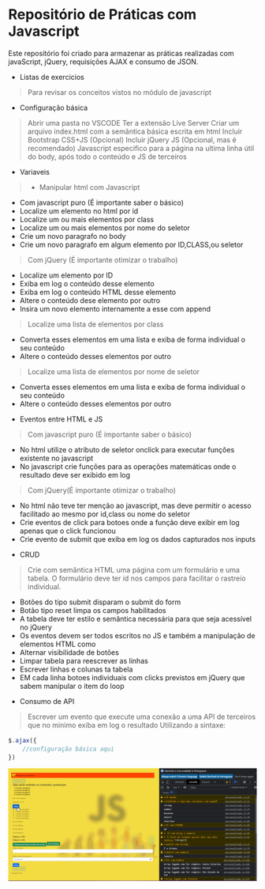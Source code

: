 # Repositório de Práticas com Javascript

Este repositório foi criado para armazenar as práticas realizadas com javaScript, jQuery, requisições AJAX e consumo de JSON.

* Listas de exercicios
 > Para revisar os conceitos vistos no módulo de javascript

* Configuração básica
>Abrir uma pasta no VSCODE
Ter a extensão Live Server
Criar um arquivo index.html com a semântica básica escrita em html
Incluir Bootstrap CSS+JS (Opcional)
Incluir jQuery JS (Opcional, mas é recomendado)
Javascript especifico para a página na ultima linha útil do body, após todo o conteúdo e JS de terceiros


* Variaveis
> * Manipular html com Javascript
 - Com javascript puro (É importante saber o básico)
 - Localize um elemento no html por id
 - Localize um ou mais elementos por class
 - Localize um ou mais elementos por nome do seletor <tag>
 - Crie um novo paragrafo no body
 - Crie um novo paragrafo em algum elemento por ID,CLASS,ou seletor

> Com jQuery (É importante otimizar o trabalho)
 - Localize um elemento por ID
- Exiba em log o conteúdo desse elemento
- Exiba em log o conteúdo HTML desse elemento 
- Altere o conteúdo dese elemento por outro
- Insira um novo elemento internamente a esse com append

> Localize uma lista de elementos por class
- Converta esses elementos em uma lista e exiba de forma individual o seu conteúdo
- Altere o conteúdo desses elementos por outro

> Localize uma lista de elementos por nome de seletor
-  Converta esses elementos em uma lista e exiba de forma individual o seu conteúdo
- Altere o conteúdo desses elementos por outro

* Eventos entre HTML e JS
> Com javascript puro (É importante saber o básico)
- No html utilize o atributo de seletor onclick para executar funções existente no javascript
- No javascript crie funções para as operações matemáticas onde o resultado deve ser exibido em log

> Com jQuery(É importante otimizar o trabalho)
- No html não teve ter menção ao javascript, mas deve permitir o acesso facilitado ao mesmo por id,class ou nome do seletor
- Crie eventos de click para botoes onde a função deve exibir em log apenas que o click funcionou
- Crie evento de submit que exiba em log os dados capturados nos inputs

* CRUD
> Crie com semântica HTML uma página com um formulário e uma tabela. O formulário deve ter id nos campos para facilitar o rastreio individual.

- Botões do tipo submit disparam o submit do form
- Botão tipo reset limpa os campos habilitados
- A tabela deve ter estilo e semântica necessária para que seja acessível no jQuery
- Os eventos devem ser todos escritos no JS e também a manipulação de elementos HTML como
- Alternar visibilidade de botões
- Limpar tabela para reescrever as linhas
- Escrever linhas e colunas ta tabela
- EM cada linha botoes individuais com clicks previstos em jQuery que sabem manipular o item do loop

* Consumo de API
> Escrever um evento que execute uma conexão a uma API de terceiros que no minimo exiba em log o resultado
Utilizando a sintaxe:
``` javascript
$.ajax({
    //configuração básica aqui
})
```

<center>

![Multidimensional Array Example](/assets/praticas_js.gif)

</center>
